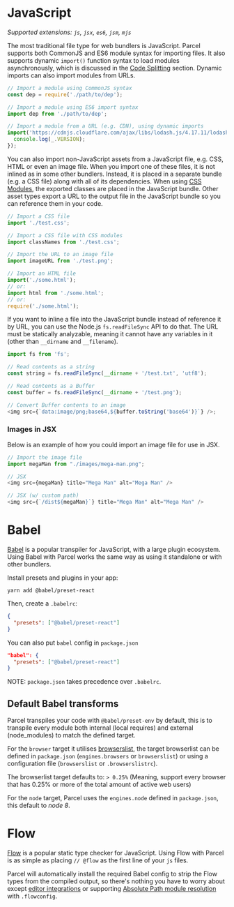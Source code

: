 # JavaScript

_Supported extensions: `js`, `jsx`, `es6`, `jsm`, `mjs`_

The most traditional file type for web bundlers is JavaScript. Parcel supports both CommonJS and ES6 module syntax for importing files. It also supports dynamic `import()` function syntax to load modules asynchronously, which is discussed in the [Code Splitting](code_splitting.html) section. Dynamic imports can also import modules from URLs.

```javascript
// Import a module using CommonJS syntax
const dep = require('./path/to/dep');

// Import a module using ES6 import syntax
import dep from './path/to/dep';

// Import a module from a URL (e.g. CDN), using dynamic imports
import('https://cdnjs.cloudflare.com/ajax/libs/lodash.js/4.17.11/lodash.min.js').then(() => {
  console.log(_.VERSION);
});
```

You can also import non-JavaScript assets from a JavaScript file, e.g. CSS, HTML or even an image file. When you import one of these files, it is not inlined as in some other bundlers. Instead, it is placed in a separate bundle (e.g. a CSS file) along with all of its dependencies. When using [CSS Modules](https://github.com/css-modules/css-modules), the exported classes are placed in the JavaScript bundle. Other asset types export a URL to the output file in the JavaScript bundle so you can reference them in your code.

```javascript
// Import a CSS file
import './test.css';

// Import a CSS file with CSS modules
import classNames from './test.css';

// Import the URL to an image file
import imageURL from './test.png';

// Import an HTML file
import('./some.html');
// or:
import html from './some.html';
// or:
require('./some.html');
```

If you want to inline a file into the JavaScript bundle instead of reference it by URL, you can use the Node.js `fs.readFileSync` API to do that. The URL must be statically analyzable, meaning it cannot have any variables in it (other than `__dirname` and `__filename`).

```javascript
import fs from 'fs';

// Read contents as a string
const string = fs.readFileSync(__dirname + '/test.txt', 'utf8');

// Read contents as a Buffer
const buffer = fs.readFileSync(__dirname + '/test.png');

// Convert Buffer contents to an image
<img src={`data:image/png;base64,${buffer.toString('base64')}`} />;
```

### Images in JSX

Below is an example of how you could import an image file for use in JSX.

```js
// Import the image file
import megaMan from "./images/mega-man.png";

// JSX
<img src={megaMan} title="Mega Man" alt="Mega Man" />

// JSX (w/ custom path)
<img src={`/dist${megaMan}`} title="Mega Man" alt="Mega Man" />
```

# Babel

[Babel](https://babeljs.io) is a popular transpiler for JavaScript, with a large plugin ecosystem. Using Babel with Parcel works the same way as using it standalone or with other bundlers.

Install presets and plugins in your app:

```shell
yarn add @babel/preset-react
```

Then, create a `.babelrc`:

```json
{
  "presets": ["@babel/preset-react"]
}
```

You can also put `babel` config in `package.json`

```json
"babel": {
  "presets": ["@babel/preset-react"]
}
```

NOTE: `package.json` takes precedence over `.babelrc`.

## Default Babel transforms

Parcel transpiles your code with `@babel/preset-env` by default, this is to transpile every module both internal (local requires) and external (node_modules) to match the defined target.

For the `browser` target it utilises [browserslist](https://github.com/browserslist/browserslist), the target browserlist can be defined in `package.json` (`engines.browsers` or `browserslist`) or using a configuration file (`browserslist` or `.browserslistrc`).

The browserlist target defaults to: `> 0.25%` (Meaning, support every browser that has 0.25% or more of the total amount of active web users)

For the `node` target, Parcel uses the `engines.node` defined in `package.json`, this default to _node 8_.

# Flow

[Flow](https://flow.org/) is a popular static type checker for JavaScript. Using Flow with Parcel is as simple as placing `// @flow` as the first line of your `js` files.

Parcel will automatically install the required Babel config to strip the Flow types from the compiled output, so there's nothing you have to worry about except [editor integrations](https://flow.org/en/docs/editors/) or supporting [Absolute Path module resolution](module_resolution.html#flow-with-absolute-or-tilde-resolution) with `.flowconfig`.
